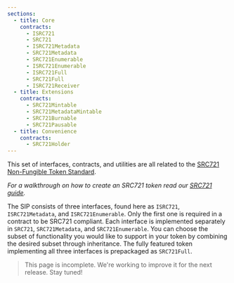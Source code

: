 ```yaml
---
sections:
  - title: Core
    contracts:
      - ISRC721
      - SRC721
      - ISRC721Metadata
      - SRC721Metadata
      - SRC721Enumerable
      - ISRC721Enumerable
      - ISRC721Full
      - SRC721Full
      - ISRC721Receiver
  - title: Extensions
    contracts:
      - SRC721Mintable
      - SRC721MetadataMintable
      - SRC721Burnable
      - SRC721Pausable
  - title: Convenience
    contracts:
      - SRC721Holder
---
```


This set of interfaces, contracts, and utilities are all related to the [SRC721 Non-Fungible Token Standard](https://sips.superstring.io/SIPS/sip-721).

*For a walkthrough on how to create an SRC721 token read our [SRC721 guide](../../tokens.md#src721).*

The SIP consists of three interfaces, found here as `ISRC721`,
`ISRC721Metadata`, and `ISRC721Enumerable`. Only the first one is required in a
contract to be SRC721 compliant. Each interface is implemented separately in
`SRC721`, `SRC721Metadata`, and `SRC721Enumerable`. You can choose the subset
of functionality you would like to support in your token by combining the
desired subset through inheritance. The fully featured token implementing all
three interfaces is prepackaged as `SRC721Full`.

> This page is incomplete. We're working to improve it for the next release. Stay tuned!
